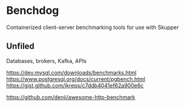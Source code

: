 # Benchdog

Containerized client-server benchmarking tools for use with Skupper

## Unfiled

Databases, brokers, Kafka, APIs

https://dev.mysql.com/downloads/benchmarks.html
https://www.postgresql.org/docs/current/pgbench.html
https://gist.github.com/jkreps/c7ddb4041ef62a900e6c

https://github.com/denji/awesome-http-benchmark
